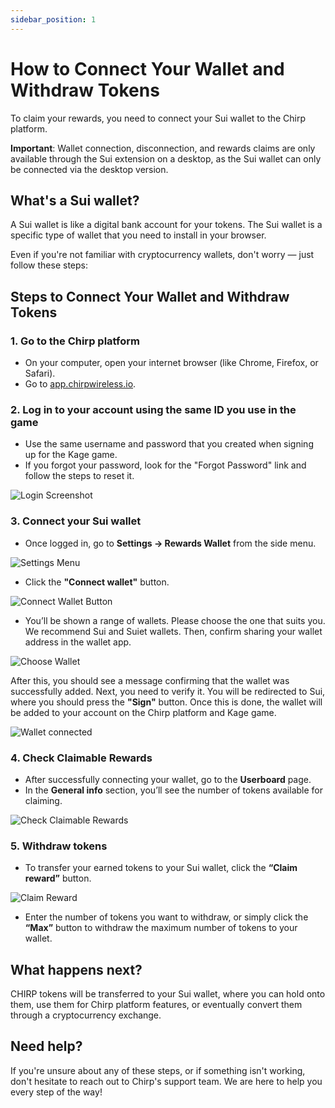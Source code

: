 ```yaml
---
sidebar_position: 1
---
```


# How to Connect Your Wallet and Withdraw Tokens

To claim your rewards, you need to connect your Sui wallet to the Chirp platform.

**Important**: Wallet connection, disconnection, and rewards claims are only available through the Sui extension on a desktop, as the Sui wallet can only be connected via the desktop version.

## What's a Sui wallet?

A Sui wallet is like a digital bank account for your tokens. The Sui wallet is a specific type of wallet that you need to install in your browser.

Even if you're not familiar with cryptocurrency wallets, don't worry — just follow these steps:

## Steps to Connect Your Wallet and Withdraw Tokens

### 1. Go to the Chirp platform

- On your computer, open your internet browser (like Chrome, Firefox, or Safari).
- Go to [app.chirpwireless.io](https://app.chirpwireless.io).

### 2. Log in to your account using the same ID you use in the game

- Use the same username and password that you created when signing up for the Kage game.
- If you forgot your password, look for the "Forgot Password" link and follow the steps to reset it.

![Login Screenshot](1_Log_in_to_your_account.png)

### 3. Connect your Sui wallet

- Once logged in, go to **Settings -> Rewards Wallet** from the side menu.

![Settings Menu](2_Connect_your_sui_wallet.png)

- Click the **"Connect wallet"** button.

![Connect Wallet Button](3_Settings_Reward_Wallet.png)

- You’ll be shown a range of wallets. Please choose the one that suits you. We recommend Sui and Suiet wallets. Then, confirm sharing your wallet address in the wallet app.

![Choose Wallet](4_Sui_wallets.png)

After this, you should see a message confirming that the wallet was successfully added. Next, you need to verify it. You will be redirected to Sui, where you should press the **"Sign"** button. Once this is done, the wallet will be added to your account on the Chirp platform and Kage game.

![Wallet connected](5_New_wallet_address_added.png)

### 4. Check Claimable Rewards

- After successfully connecting your wallet, go to the **Userboard** page.
- In the **General info** section, you’ll see the number of tokens available for claiming.

![Check Claimable Rewards](6_Available_rewards.png)

### 5. Withdraw tokens

- To transfer your earned tokens to your Sui wallet, click the **“Claim reward”** button.

![Claim Reward](7_Available_balance.png)

- Enter the number of tokens you want to withdraw, or simply click the **“Max”** button to withdraw the maximum number of tokens to your wallet.

## What happens next?

CHIRP tokens will be transferred to your Sui wallet, where you can hold onto them, use them for Chirp platform features, or eventually convert them through a cryptocurrency exchange.

## Need help?

If you're unsure about any of these steps, or if something isn't working, don't hesitate to reach out to Chirp's support team. We are here to help you every step of the way!
